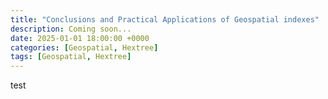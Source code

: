 ```yaml
---
title: "Conclusions and Practical Applications of Geospatial indexes"
description: Coming soon...
date: 2025-01-01 18:00:00 +0000
categories: [Geospatial, Hextree]
tags: [Geospatial, Hextree]
---
```


test

